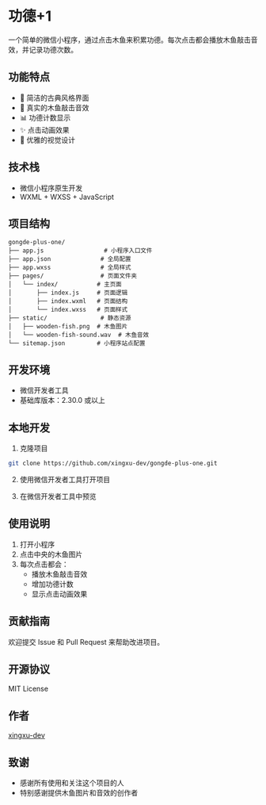 # 功德+1

一个简单的微信小程序，通过点击木鱼来积累功德。每次点击都会播放木鱼敲击音效，并记录功德次数。

## 功能特点

- 🎯 简洁的古典风格界面
- 🎵 真实的木鱼敲击音效
- 📊 功德计数显示
- ✨ 点击动画效果
- 🎨 优雅的视觉设计

## 技术栈

- 微信小程序原生开发
- WXML + WXSS + JavaScript

## 项目结构

```
gongde-plus-one/
├── app.js                 # 小程序入口文件
├── app.json              # 全局配置
├── app.wxss              # 全局样式
├── pages/                # 页面文件夹
│   └── index/           # 主页面
│       ├── index.js     # 页面逻辑
│       ├── index.wxml   # 页面结构
│       └── index.wxss   # 页面样式
├── static/               # 静态资源
│   ├── wooden-fish.png  # 木鱼图片
│   └── wooden-fish-sound.wav  # 木鱼音效
└── sitemap.json         # 小程序站点配置
```

## 开发环境

- 微信开发者工具
- 基础库版本：2.30.0 或以上

## 本地开发

1. 克隆项目
```bash
git clone https://github.com/xingxu-dev/gongde-plus-one.git
```

2. 使用微信开发者工具打开项目

3. 在微信开发者工具中预览

## 使用说明

1. 打开小程序
2. 点击中央的木鱼图片
3. 每次点击都会：
   - 播放木鱼敲击音效
   - 增加功德计数
   - 显示点击动画效果

## 贡献指南

欢迎提交 Issue 和 Pull Request 来帮助改进项目。

## 开源协议

MIT License

## 作者

[xingxu-dev](https://github.com/xingxu-dev)

## 致谢

- 感谢所有使用和关注这个项目的人
- 特别感谢提供木鱼图片和音效的创作者 